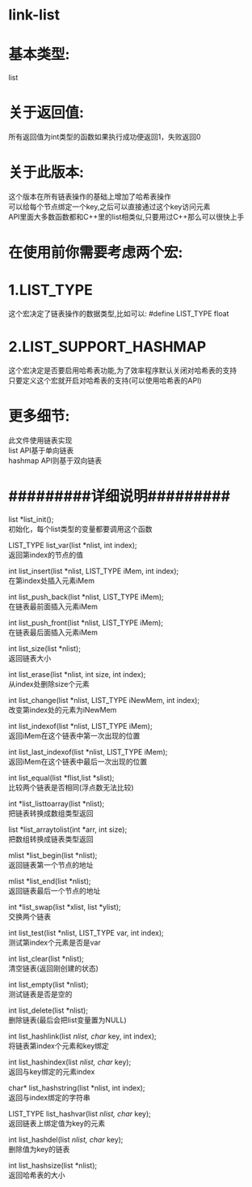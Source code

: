 # link-list

# 基本类型:
list

# 关于返回值:
所有返回值为int类型的函数如果执行成功便返回1，失败返回0

# 关于此版本:
这个版本在所有链表操作的基础上增加了哈希表操作\
可以给每个节点绑定一个key,之后可以直接通过这个key访问元素\
API里面大多数函数都和C++里的list相类似,只要用过C++那么可以很快上手

# 在使用前你需要考虑两个宏:
# 1.LIST_TYPE
这个宏决定了链表操作的数据类型,比如可以: #define LIST_TYPE float

# 2.LIST_SUPPORT_HASHMAP
这个宏决定是否要启用哈希表功能,为了效率程序默认关闭对哈希表的支持\
只要定义这个宏就开启对哈希表的支持(可以使用哈希表的API)

# 更多细节:
此文件使用链表实现\
list API基于单向链表\
hashmap API则基于双向链表

# #########详细说明#########

list *list_init();\
初始化，每个list类型的变量都要调用这个函数

LIST_TYPE list_var(list *nlist, int index);\
返回第index的节点的值

int list_insert(list *nlist, LIST_TYPE iMem, int index);\
在第index处插入元素iMem

int list_push_back(list *nlist, LIST_TYPE iMem);\
在链表最前面插入元素iMem

int list_push_front(list *nlist, LIST_TYPE iMem);\
在链表最后面插入元素iMem

int list_size(list *nlist);\
返回链表大小

int list_erase(list *nlist, int size, int index);\
从index处删除size个元素

int list_change(list *nlist, LIST_TYPE iNewMem, int index);\
改变第index处的元素为iNewMem

int list_indexof(list *nlist, LIST_TYPE iMem);\
返回iMem在这个链表中第一次出现的位置

int list_last_indexof(list *nlist, LIST_TYPE iMem);\
返回iMem在这个链表中最后一次出现的位置

int list_equal(list *flist,list *slist);\
比较两个链表是否相同(浮点数无法比较)

int *list_listtoarray(list *nlist);\
把链表转换成数组类型返回

list *list_arraytolist(int *arr, int size);\
把数组转换成链表类型返回

mlist *list_begin(list *nlist);\
返回链表第一个节点的地址

mlist *list_end(list *nlist);\
返回链表最后一个节点的地址

int *list_swap(list *xlist, list *ylist);\
交换两个链表

int list_test(list *nlist, LIST_TYPE var, int index);\
测试第index个元素是否是var

int list_clear(list *nlist);\
清空链表(返回刚创建的状态)

int list_empty(list *nlist);\
测试链表是否是空的

int list_delete(list *nlist);\
删除链表(最后会把list变量置为NULL)

int list_hashlink(list *nlist, char* key, int index);\
将链表第index个元素和key绑定

int list_hashindex(list *nlist, char* key);\
返回与key绑定的元素index

char* list_hashstring(list *nlist, int index);\
返回与index绑定的字符串

LIST_TYPE list_hashvar(list *nlist, char* key);\
返回链表上绑定值为key的元素

int list_hashdel(list *nlist, char* key);\
删除值为key的链表

int list_hashsize(list *nlist);\
返回哈希表的大小

